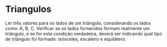 # Triangulos
 Ler três valores para os lados de um triângulo, considerando os lados como: A, B, C. Verificar se os lados fornecidos formam realmente um triângulo, e se for esta condição verdadeira, deverá ser indicando qual tipo de triângulo foi formado: isósceles, escaleno e equilátero. 

